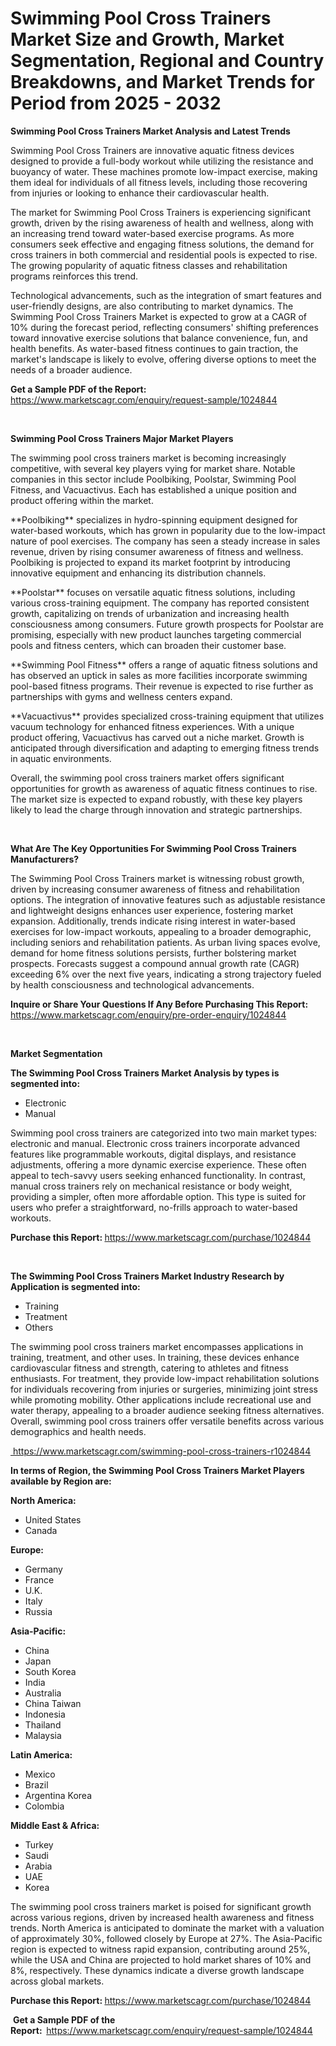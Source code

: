 <p><h1>Swimming Pool Cross Trainers Market Size and Growth, Market Segmentation, Regional and Country Breakdowns, and Market Trends for Period from 2025 -  2032</h1></p><p><strong>Swimming Pool Cross Trainers Market Analysis and Latest Trends</strong></p>
<p><p>Swimming Pool Cross Trainers are innovative aquatic fitness devices designed to provide a full-body workout while utilizing the resistance and buoyancy of water. These machines promote low-impact exercise, making them ideal for individuals of all fitness levels, including those recovering from injuries or looking to enhance their cardiovascular health.</p><p>The market for Swimming Pool Cross Trainers is experiencing significant growth, driven by the rising awareness of health and wellness, along with an increasing trend toward water-based exercise programs. As more consumers seek effective and engaging fitness solutions, the demand for cross trainers in both commercial and residential pools is expected to rise. The growing popularity of aquatic fitness classes and rehabilitation programs reinforces this trend.</p><p>Technological advancements, such as the integration of smart features and user-friendly designs, are also contributing to market dynamics. The Swimming Pool Cross Trainers Market is expected to grow at a CAGR of 10% during the forecast period, reflecting consumers' shifting preferences toward innovative exercise solutions that balance convenience, fun, and health benefits. As water-based fitness continues to gain traction, the market's landscape is likely to evolve, offering diverse options to meet the needs of a broader audience.</p></p>
<p><strong>Get a Sample PDF of the Report:&nbsp;</strong> <a href="https://www.marketscagr.com/enquiry/request-sample/1024844?utm_campaign=1905&utm_medium=2&utm_source=Github&utm_content=ia&utm_term=18042025&utm_id=swimming-pool-cross-trainers">https://www.marketscagr.com/enquiry/request-sample/1024844</a></p>
<p>&nbsp;</p>
<p><strong>Swimming Pool Cross Trainers Major Market Players</strong></p>
<p><p>The swimming pool cross trainers market is becoming increasingly competitive, with several key players vying for market share. Notable companies in this sector include Poolbiking, Poolstar, Swimming Pool Fitness, and Vacuactivus. Each has established a unique position and product offering within the market.</p><p>**Poolbiking** specializes in hydro-spinning equipment designed for water-based workouts, which has grown in popularity due to the low-impact nature of pool exercises. The company has seen a steady increase in sales revenue, driven by rising consumer awareness of fitness and wellness. Poolbiking is projected to expand its market footprint by introducing innovative equipment and enhancing its distribution channels.</p><p>**Poolstar** focuses on versatile aquatic fitness solutions, including various cross-training equipment. The company has reported consistent growth, capitalizing on trends of urbanization and increasing health consciousness among consumers. Future growth prospects for Poolstar are promising, especially with new product launches targeting commercial pools and fitness centers, which can broaden their customer base.</p><p>**Swimming Pool Fitness** offers a range of aquatic fitness solutions and has observed an uptick in sales as more facilities incorporate swimming pool-based fitness programs. Their revenue is expected to rise further as partnerships with gyms and wellness centers expand.</p><p>**Vacuactivus** provides specialized cross-training equipment that utilizes vacuum technology for enhanced fitness experiences. With a unique product offering, Vacuactivus has carved out a niche market. Growth is anticipated through diversification and adapting to emerging fitness trends in aquatic environments.</p><p>Overall, the swimming pool cross trainers market offers significant opportunities for growth as awareness of aquatic fitness continues to rise. The market size is expected to expand robustly, with these key players likely to lead the charge through innovation and strategic partnerships.</p></p>
<p>&nbsp;</p>
<p><strong>What Are The Key Opportunities For Swimming Pool Cross Trainers Manufacturers?</strong></p>
<p><p>The Swimming Pool Cross Trainers market is witnessing robust growth, driven by increasing consumer awareness of fitness and rehabilitation options. The integration of innovative features such as adjustable resistance and lightweight designs enhances user experience, fostering market expansion. Additionally, trends indicate rising interest in water-based exercises for low-impact workouts, appealing to a broader demographic, including seniors and rehabilitation patients. As urban living spaces evolve, demand for home fitness solutions persists, further bolstering market prospects. Forecasts suggest a compound annual growth rate (CAGR) exceeding 6% over the next five years, indicating a strong trajectory fueled by health consciousness and technological advancements.</p></p>
<p><strong>Inquire or Share Your Questions If Any Before Purchasing This Report:</strong> <a href="https://www.marketscagr.com/enquiry/pre-order-enquiry/1024844?utm_campaign=1905&utm_medium=2&utm_source=Github&utm_content=ia&utm_term=18042025&utm_id=swimming-pool-cross-trainers">https://www.marketscagr.com/enquiry/pre-order-enquiry/1024844</a></p>
<p>&nbsp;</p>
<p><strong>Market Segmentation</strong></p>
<p><strong>The Swimming Pool Cross Trainers Market Analysis by types is segmented into:</strong></p>
<p><ul><li>Electronic</li><li>Manual</li></ul></p>
<p><p>Swimming pool cross trainers are categorized into two main market types: electronic and manual. Electronic cross trainers incorporate advanced features like programmable workouts, digital displays, and resistance adjustments, offering a more dynamic exercise experience. These often appeal to tech-savvy users seeking enhanced functionality. In contrast, manual cross trainers rely on mechanical resistance or body weight, providing a simpler, often more affordable option. This type is suited for users who prefer a straightforward, no-frills approach to water-based workouts.</p></p>
<p><strong>Purchase this Report:&nbsp;</strong><a href="https://www.marketscagr.com/purchase/1024844?utm_campaign=1905&utm_medium=2&utm_source=Github&utm_content=ia&utm_term=18042025&utm_id=swimming-pool-cross-trainers">https://www.marketscagr.com/purchase/1024844</a></p>
<p>&nbsp;</p>
<p><strong>The Swimming Pool Cross Trainers Market Industry Research by Application is segmented into:</strong></p>
<p><ul><li>Training</li><li>Treatment</li><li>Others</li></ul></p>
<p><p>The swimming pool cross trainers market encompasses applications in training, treatment, and other uses. In training, these devices enhance cardiovascular fitness and strength, catering to athletes and fitness enthusiasts. For treatment, they provide low-impact rehabilitation solutions for individuals recovering from injuries or surgeries, minimizing joint stress while promoting mobility. Other applications include recreational use and water therapy, appealing to a broader audience seeking fitness alternatives. Overall, swimming pool cross trainers offer versatile benefits across various demographics and health needs.</p></p>
<p><a href="https://www.marketscagr.com/swimming-pool-cross-trainers-r1024844?utm_campaign=1905&utm_medium=2&utm_source=Github&utm_content=ia&utm_term=18042025&utm_id=swimming-pool-cross-trainers">&nbsp;https://www.marketscagr.com/swimming-pool-cross-trainers-r1024844</a></p>
<p><strong>In terms of Region, the Swimming Pool Cross Trainers Market Players available by Region are:</strong></p>
<p>
    <p> <strong> North America: </strong>
        <ul>
            <li>United States</li>
            <li>Canada</li>
        </ul>
        </p> 
    <p> <strong> Europe: </strong>
        <ul>
            <li>Germany</li>
            <li>France</li>
            <li>U.K.</li>
            <li>Italy</li>
            <li>Russia</li>
        </ul>
        </p> 
    <p> <strong> Asia-Pacific: </strong>
        <ul>
            <li>China</li>
            <li>Japan</li>
            <li>South Korea</li>
            <li>India</li>
            <li>Australia</li>
            <li>China Taiwan</li>
            <li>Indonesia</li>
            <li>Thailand</li>
            <li>Malaysia</li>
        </ul>
        </p> 
    <p> <strong> Latin America: </strong>
        <ul>
            <li>Mexico</li>
            <li>Brazil</li>
            <li>Argentina Korea</li>
            <li>Colombia</li>
        </ul>
        </p> 
    <p> <strong> Middle East & Africa: </strong>
        <ul>
            <li>Turkey</li>
            <li>Saudi</li>
            <li>Arabia</li>
            <li>UAE</li>
            <li>Korea</li>
        </ul>
    </p>
    </p>
<p><p>The swimming pool cross trainers market is poised for significant growth across various regions, driven by increased health awareness and fitness trends. North America is anticipated to dominate the market with a valuation of approximately 30%, followed closely by Europe at 27%. The Asia-Pacific region is expected to witness rapid expansion, contributing around 25%, while the USA and China are projected to hold market shares of 10% and 8%, respectively. These dynamics indicate a diverse growth landscape across global markets.</p></p>
<p><strong>Purchase this Report: </strong><a href="https://www.marketscagr.com/purchase/1024844?utm_campaign=1905&utm_medium=2&utm_source=Github&utm_content=ia&utm_term=18042025&utm_id=swimming-pool-cross-trainers">https://www.marketscagr.com/purchase/1024844</a></p>
<p>&nbsp;<strong>Get a Sample PDF of the Report:&nbsp;&nbsp;</strong><a href="https://www.marketscagr.com/enquiry/request-sample/1024844?utm_campaign=1905&utm_medium=2&utm_source=Github&utm_content=ia&utm_term=18042025&utm_id=swimming-pool-cross-trainers">https://www.marketscagr.com/enquiry/request-sample/1024844</a></p>
<p><strong></strong></p>
<p><p></p><p></p><p></p></p>